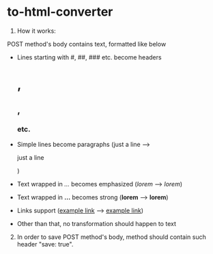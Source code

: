 # to-html-converter

1) How it works:

POST method's body contains text, formatted like below

- Lines starting with #, ##, ### etc. become headers <h1/>, <h2/>, <h3/> etc.

- Simple lines become paragraphs (just a line –> <p>just a line</p>)

- Text wrapped in *...* becomes emphasized (*lorem* –> <em>lorem</em>)

- Text wrapped in **...** becomes strong (**lorem** –> <strong>lorem</strong>)

- Links support ([example link](http://example.com/) –> <a href=“http://example.com/”>example link</a>)

- Other than that, no transformation should happen to text

2) In order to save POST method's body, method should contain such header "save: true".